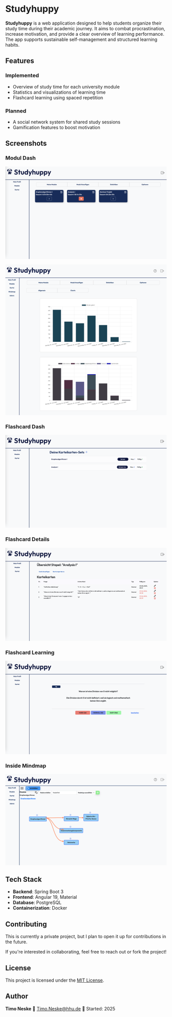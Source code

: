 # Studyhuppy

**Studyhuppy** is a web application designed to help students organize their study time during their academic journey. It aims to combat procrastination, increase motivation, and provide a clear overview of learning performance. The app supports sustainable self-management and structured learning habits.

## Features

### Implemented

- Overview of study time for each university module
- Statistics and visualizations of learning time
- Flashcard learning using spaced repetition

### Planned

- A social network system for shared study sessions
- Gamification features to boost motivation

## Screenshots

### Modul Dash
![Module Screenshot](./screenshots/modul_1.png)

![Statistic Screenshot](./screenshots/modul_2.png)

### Flashcard Dash
![Flashcard Screenshot](./screenshots/kartei_1.png)

### Flashcard Details
![Flashcard Screenshot](./screenshots/kartei_2.png)

### Flashcard Learning
![Flashcard Screenshot](./screenshots/kartei_3.png)

### Inside Mindmap
![Mindmap Screenshot](./screenshots/mindmap_1.png)

## Tech Stack

- **Backend**: Spring Boot 3
- **Frontend**: Angular 19, Material
- **Database**: PostgreSQL
- **Containerization**: Docker

## Contributing

This is currently a private project, but I plan to open it up for contributions in the future.

If you're interested in collaborating, feel free to reach out or fork the project!

## License

This project is licensed under the [MIT License](LICENSE).

## Author

**Timo Neske**
📧 Timo.Neske@hhu.de
📅 Started: 2025
